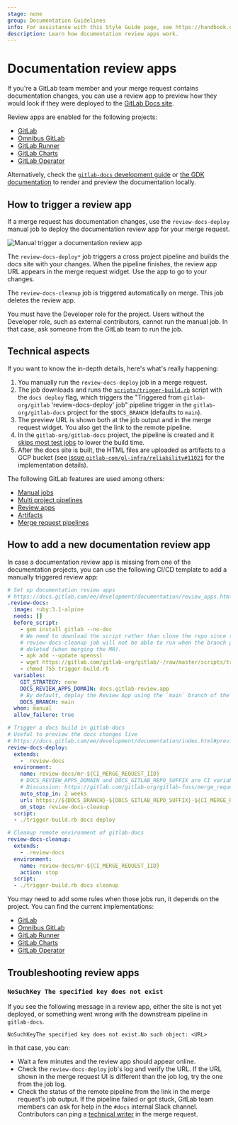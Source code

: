 ```yaml
---
stage: none
group: Documentation Guidelines
info: For assistance with this Style Guide page, see https://handbook.gitlab.com/handbook/product/ux/technical-writing/#assignments-to-other-projects-and-subjects.
description: Learn how documentation review apps work.
---
```


# Documentation review apps

If you're a GitLab team member and your merge request contains documentation changes, you can use a review app to preview
how they would look if they were deployed to the [GitLab Docs site](https://docs.gitlab.com).

Review apps are enabled for the following projects:

- [GitLab](https://gitlab.com/gitlab-org/gitlab)
- [Omnibus GitLab](https://gitlab.com/gitlab-org/omnibus-gitlab)
- [GitLab Runner](https://gitlab.com/gitlab-org/gitlab-runner)
- [GitLab Charts](https://gitlab.com/gitlab-org/charts/gitlab)
- [GitLab Operator](https://gitlab.com/gitlab-org/cloud-native/gitlab-operator)

Alternatively, check the [`gitlab-docs` development guide](https://gitlab.com/gitlab-org/gitlab-docs/blob/main/README.md#development-when-contributing-to-gitlab-documentation)
or [the GDK documentation](https://gitlab.com/gitlab-org/gitlab-development-kit/blob/main/doc/howto/gitlab_docs.md)
to render and preview the documentation locally.

## How to trigger a review app

If a merge request has documentation changes, use the `review-docs-deploy` manual job
to deploy the documentation review app for your merge request.

![Manual trigger a documentation review app](img/manual_build_docs_v14_6.png)

The `review-docs-deploy*` job triggers a cross project pipeline and builds the
docs site with your changes. When the pipeline finishes, the review app URL
appears in the merge request widget. Use the app to go to your changes.

The `review-docs-cleanup` job is triggered automatically on merge. This job deletes the review app.

You must have the Developer role for the project. Users without the Developer role, such
as external contributors, cannot run the manual job. In that case, ask someone from
the GitLab team to run the job.

## Technical aspects

If you want to know the in-depth details, here's what's really happening:

1. You manually run the `review-docs-deploy` job in a merge request.
1. The job downloads and runs the [`scripts/trigger-build.rb`](https://gitlab.com/gitlab-org/gitlab/-/blob/master/scripts/trigger-build.rb)
   script with the `docs deploy` flag, which triggers the "Triggered from `gitlab-org/gitlab` 'review-docs-deploy' job"
   pipeline trigger in the `gitlab-org/gitlab-docs` project for the `$DOCS_BRANCH` (defaults to `main`).
1. The preview URL is shown both at the job output and in the merge request
   widget. You also get the link to the remote pipeline.
1. In the `gitlab-org/gitlab-docs` project, the pipeline is created and it
   [skips most test jobs](https://gitlab.com/gitlab-org/gitlab-docs/-/blob/d41ca9323f762132780d2d072f845d28817a5383/.gitlab/ci/rules.gitlab-ci.yml#L101-103)
   to lower the build time.
1. After the docs site is built, the HTML files are uploaded as artifacts to
   a GCP bucket (see [issue `gitlab-com/gl-infra/reliability#11021`](https://gitlab.com/gitlab-com/gl-infra/reliability/-/issues/11021)
   for the implementation details).

The following GitLab features are used among others:

- [Manual jobs](../../ci/jobs/job_control.md#create-a-job-that-must-be-run-manually)
- [Multi project pipelines](../../ci/pipelines/downstream_pipelines.md#multi-project-pipelines)
- [Review apps](../../ci/review_apps/index.md)
- [Artifacts](../../ci/yaml/index.md#artifacts)
- [Merge request pipelines](../../ci/pipelines/merge_request_pipelines.md)

## How to add a new documentation review app

In case a documentation review app is missing from one of the documentation
projects, you can use the following CI/CD template to add a manually triggered review app:

```yaml
# Set up documentation review apps
# https://docs.gitlab.com/ee/development/documentation/review_apps.html
.review-docs:
  image: ruby:3.1-alpine
  needs: []
  before_script:
    - gem install gitlab --no-doc
    # We need to download the script rather than clone the repo since the
    # review-docs-cleanup job will not be able to run when the branch gets
    # deleted (when merging the MR).
    - apk add --update openssl
    - wget https://gitlab.com/gitlab-org/gitlab/-/raw/master/scripts/trigger-build.rb
    - chmod 755 trigger-build.rb
  variables:
    GIT_STRATEGY: none
    DOCS_REVIEW_APPS_DOMAIN: docs.gitlab-review.app
    # By default, deploy the Review App using the `main` branch of the `gitlab-org/gitlab-docs` project
    DOCS_BRANCH: main
  when: manual
  allow_failure: true

# Trigger a docs build in gitlab-docs
# Useful to preview the docs changes live
# https://docs.gitlab.com/ee/development/documentation/index.html#previewing-the-changes-live
review-docs-deploy:
  extends:
    - .review-docs
  environment:
    name: review-docs/mr-${CI_MERGE_REQUEST_IID}
    # DOCS_REVIEW_APPS_DOMAIN and DOCS_GITLAB_REPO_SUFFIX are CI variables
    # Discussion: https://gitlab.com/gitlab-org/gitlab-foss/merge_requests/14236/diffs#note_40140693
    auto_stop_in: 2 weeks
    url: https://${DOCS_BRANCH}-${DOCS_GITLAB_REPO_SUFFIX}-${CI_MERGE_REQUEST_IID}.${DOCS_REVIEW_APPS_DOMAIN}/${DOCS_GITLAB_REPO_SUFFIX}
    on_stop: review-docs-cleanup
  script:
  - ./trigger-build.rb docs deploy

# Cleanup remote environment of gitlab-docs
review-docs-cleanup:
  extends:
    - .review-docs
  environment:
    name: review-docs/mr-${CI_MERGE_REQUEST_IID}
    action: stop
  script:
  - ./trigger-build.rb docs cleanup
```

You may need to add some rules when those jobs run, it depends on the project.
You can find the current implementations:

- [GitLab](https://gitlab.com/gitlab-org/gitlab/-/blob/master/.gitlab/ci/docs.gitlab-ci.yml)
- [Omnibus GitLab](https://gitlab.com/gitlab-org/omnibus-gitlab/-/blob/ee8699658c8a7d4c635ad503ef0b825ac592dc4b/gitlab-ci-config/gitlab-com.yml#L367-391)
- [GitLab Runner](https://gitlab.com/gitlab-org/gitlab-runner/-/blob/main/.gitlab/ci/docs.gitlab-ci.yml)
- [GitLab Charts](https://gitlab.com/gitlab-org/charts/gitlab/-/blob/aae7ee8d23a60d6025eec7d1a864ce244f21cd85/.gitlab-ci.yml#L629-679)
- [GitLab Operator](https://gitlab.com/gitlab-org/cloud-native/gitlab-operator/-/blob/5fa29607cf9286b510148a8f5fef7595dca34186/.gitlab-ci.yml#L180-228)

## Troubleshooting review apps

### `NoSuchKey The specified key does not exist`

If you see the following message in a review app, either the site is not
yet deployed, or something went wrong with the downstream pipeline in `gitlab-docs`.

```plaintext
NoSuchKeyThe specified key does not exist.No such object: <URL>
```

In that case, you can:

- Wait a few minutes and the review app should appear online.
- Check the `review-docs-deploy` job's log and verify the URL. If the URL shown in the merge
  request UI is different than the job log, try the one from the job log.
- Check the status of the remote pipeline from the link in the merge request's job output.
  If the pipeline failed or got stuck, GitLab team members can ask for help in the `#docs`
  internal Slack channel. Contributors can ping a
  [technical writer](https://handbook.gitlab.com/handbook/product/ux/technical-writing/#assignments-to-devops-stages-and-groups)
  in the merge request.
